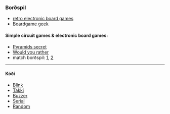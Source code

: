 ### Borðspil

- [retro electronic board games](https://www.oobject.com/category/retro-electronic-board-games/)
- [Boardgame geek](https://boardgamegeek.com/boardgamecategory/1072/electronic)

#### Simple circuit games & electronic board games: 
- [Pyramids secret](https://projecthub.arduino.cc/marcelomaximiano/fac9edcd-e76f-40c8-a4a4-c867072599c4)
- [Would you rather](https://www.instructables.com/How-To-Make-A-Board-Game-Using-Arduino/)
- match borðspil: [1](https://www.youtube.com/watch?v=z8wadyaIsy0), [2](https://www.youtube.com/watch?v=OwhoSbvQ1yc&ab_channel=Kutuhal-SundayScienceSchool)

<!--
- [Operation](https://youtu.be/4RF9nLUDt0Q?t=41)
- [Probability pathways](https://makecode.adafruit.com/courses/maker/projects/board-games)
-->

---

#### Kóði

- [Blink](https://learn.adafruit.com/adafruit-arduino-lesson-2-leds/blinking-the-led)
- [Takki](https://docs.arduino.cc/tutorials/generic/digital-input-pullup)
- [Buzzer](https://www.circuitbasics.com/how-to-use-active-and-passive-buzzers-on-the-arduino/#:~:text=Passive%20buzzers%20need%20a%20square,(pin%2C%20frequency%2C%20duration)%3B)
- [Serial](https://github.com/VESM2VT/arduino/wiki/Forritun#skrifa%C3%B0-%C3%AD-serial-monitor)
- [Random](https://reference.arduino.cc/reference/en/language/functions/random-numbers/random/)

<!--
- [touchpad úr álpappír](https://medium.com/@paramaggarwal/a-touchpad-using-plastic-and-aluminum-foil-88042f2346)
- How to Make a Board Game Circuit Tile! https://www.youtube.com/watch?v=HM61WVwi6Mg
- https://www.youtube.com/watch?v=5_JgvaB3esg&ab_channel=QVisible
- https://www.instructables.com/Use-a-DIY-Pressure-Plate-Switch-to-Automate-Your-H/
-->
